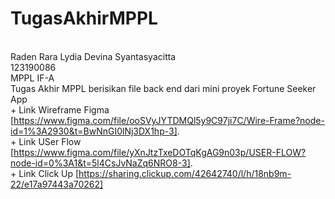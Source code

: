 # TugasAkhirMPPL
<br> Raden Rara Lydia Devina Syantasyacitta
<br> 123190086
<br> MPPL IF-A
<br> Tugas Akhir MPPL berisikan file back end dari mini proyek Fortune Seeker App
<br> + Link Wireframe Figma [https://www.figma.com/file/ooSVyJYTDMQl5y9C97ji7C/Wire-Frame?node-id=1%3A2930&t=BwNnGI0lNj3DX1hp-3].
<br> + Link USer Flow [https://www.figma.com/file/yXnJtzTxeDOTqKgAG9n03p/USER-FLOW?node-id=0%3A1&t=5l4CsJvNaZq6NRO8-3].
<br> + Link Click Up [https://sharing.clickup.com/42642740/l/h/18nb9m-22/e17a97443a70262]
